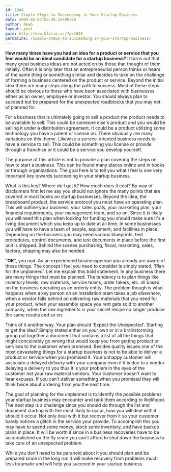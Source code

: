 ```yaml
---
id: 1040
title: Simple Steps to Succeeding in Your Startup Business
date: 2009-02-07T03:48:43+00:00
author: Newb
layout: post
guid: http://new.blicio.us/?p=1040
permalink: /simple-steps-to-succeeding-in-your-startup-business/
---
```

**How many times have you had an idea for a product or service that you feel would be an ideal candidate for a startup business?** It turns out that many great business ideas are not acted on by those that thought of them initially. Often it is only later that an entrepreneurial person thinks or hears of the same thing or something similar and decides to take on the challenge of forming a business centered on the product or service. Beyond the initial idea there are many steps along the path to success. Most of these steps should be obvious to those who have been associated with businesses either as an owner, employee or investor. You should always plan to succeed but be prepared for the unexpected roadblocks that you may not of planned for.

For a business that is ultimately going to sell a product the product needs to be available to sell. This could be someone else's product and you would be selling it under a distribution agreement. It could be a product utilizing some technology you have a patent or license on. There obviously are many variations on this theme. Likewise a service-oriented business needs to have a service to sell. This could be something you license or provide through a franchise or it could be a service you develop yourself.

The purpose of this article is not to provide a plan covering the steps on how to start a business. This can be found many places online and in books or through organizations. The goal here is to tell you what I feel is one very important key towards succeeding in your startup business.

What is this key? Where do I get it? How much does it cost? By way of disclaimers first let me say you should not ignore the many points that are covered in most books on startup businesses. Beyond the idea, the breadboard product, the service protocol you must have an operating plan. This will outline your business, your sales goals, your marketing plan, your financial requirements, your management team, and so on. Since it is likely you will need this plan when looking for funding you should make sure it's a living document which you keep up to date at all time. In some businesses you will have to have a team of people, equipment, and facilities in place. Depending on the business you may need various blueprints, test procedures, control documents, and test documents in place before the first unit is shipped. Behind the scenes purchasing, fiscal, marketing, sales, factory, shipping may also be needed.

"**OK**", you nod. As an experienced businessperson you already are aware of these things. The concept I feel you need to consider is simply stated, 'Plan for the unplanned'. Let me explain this bold statement. In any business there are many things that must be planned. The tendency is to plan things like inventory levels, raw materials, service teams, order takers, etc. all based on the business operating as an orderly entity. The problem though is what happens when a key person on an installation team takes a job elsewhere, when a vendor falls behind on delivering raw materials that you need for your product, when your assembly space you rent gets sold to another company, when the raw ingredients in your secret recipe no longer produce the same results and so on.

Think of it another way. Your plan should 'Expect the Unexpected'. Starting to get the idea? Simply stated either on your own or in a brainstorming group put together a document that contains a list of all the things that might conceivably go wrong that would keep you from getting product or services to the customer when promised. Besides quality issues one of the most devastating things for a startup business is not to be able to deliver a product or service when you promised it. Your unhappy customer will associate a delayed delivery with your company even if it is due to a vendor delaying a delivery to you thus it is your problem in the eyes of the customer not your raw material vendors. Your customer doesn't want to hear excuses. If you can't deliver something when you promised they will think twice about ordering from you the next time.

The goal of planning for the unplanned is to identify the possible problems your startup business may encounter and rank them according to likelihood. The next step is a challenge since you should do through the list and document starting with the most likely to occur, how you will deal with it should it occur. Not only deal with it but recover from it so your customer barely notices a glitch in the service your provide. To accomplish this you may have to spend some money, stock some inventory, and have backup plans in place. It will be worth it since in a business recoveries have to be accomplished on the fly since you can't afford to shut down the business to take care of an unexpected problem.

While you don't need to be paranoid about it you should plan and be prepared since in the long run it will make recovery from problems much less traumatic and will help you succeed in your startup business.